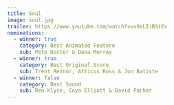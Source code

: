 ```yaml
---
title: Soul
image: soul.jpg
trailer: https://www.youtube.com/watch?v=xOsLIiBStEs
nominations:
  - winner: true
    category: Best Animated Feature
    sub: Pete Docter & Dana Murray
  - winner: true
    category: Best Original Score
    sub: Trent Reznor, Atticus Ross & Jon Batiste
  - winner: false
    category: Best Sound
    sub: Ren Klyce, Coya Elliott & David Parker
---
```

